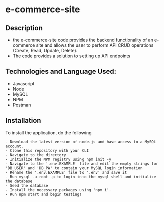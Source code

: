 # e-commerce-site

## Description
  - the e-commerce-site code provides the backend functionality of an e-commerce site and allows the
    user to perform API CRUD operations (Create, Read, Update, Delete).
  - The code  provides a  solution to setting up API endpoints

## Technologies and Language Used:
  - Javascript
  - Node
  - MySQL
  - NPM
  - Postman

## Installation
  To install the application, do the following
  
    - Download the latest version of node.js and have access to a MySQL account.
    - Clone this repository with your CLI 
    - Navigate to the directory 
    - Initialize the NPM registry using npm init -y
    - Navigate to the '.env.EXAMPLE' file and edit the empty strings for 'DB_USER' and 'DB_PW' to contain your MySQL login information
    - Rename the '.env.EXAMPLE' file to '.env' and save it
    - Run mysql -u root -p to login into the mysql shell and initialize the database
    - Seed the database 
    - Install the necessary packages using 'npm i'.
    - Run npm start and begin testing!
